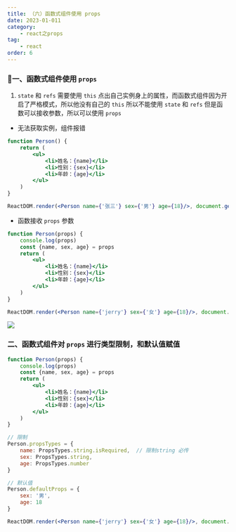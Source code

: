 ```yaml
---
title: （六）函数式组件使用 props
date: 2023-01-011
category:
    - react之props
tag: 
    - react
order: 6
---
```


### 🐷一、函数式组件使用 `props`
1. `state` 和 `refs` 需要使用 `this` 点出自己实例身上的属性，而函数式组件因为开启了严格模式，所以他没有自己的 `this` 所以不能使用 `state` 和 `refs` 但是函数可以接收参数，所以可以使用 `props`

- 无法获取实例，组件报错
```jsx
function Person() {
    return (
        <ul>
            <li>姓名：{name}</li>
            <li>性别：{sex}</li>
            <li>年龄：{age}</li>
        </ul>
    )
}

ReactDOM.render(<Person name={'张三'} sex={'男'} age={18}/>, document.getElmentById('test'))
```
- 函数接收 `props` 参数
```jsx
function Person(props) {
    console.log(props)
    const {name, sex, age} = props
    return (
        <ul>
            <li>姓名：{name}</li>
            <li>性别：{sex}</li>
            <li>年龄：{age}</li>
        </ul>
    )
}

ReactDOM.render(<Person name={'jerry'} sex={'女'} age={18}/>, document.getElmentById('test'))
```

![](https://image.zswei.xyz/img/202301112235357.png)


### 二、函数式组件对 `props` 进行类型限制，和默认值赋值
```jsx
function Person(props) {
    console.log(props)
    const {name, sex, age} = props
    return (
        <ul>
            <li>姓名：{name}</li>
            <li>性别：{sex}</li>
            <li>年龄：{age}</li>
        </ul>
    )
}

// 限制
Person.propsTypes = {
    name: PropsTypes.string.isRequired,  // 限制string 必传
    sex: PropsTypes.string,
    age: PropsTypes.number
}

// 默认值
Person.defaultProps = {
    sex: '男',
    age: 18
}

ReactDOM.render(<Person name={'jerry'} sex={'女'} age={18}/>, document.getElmentById('test'))
```